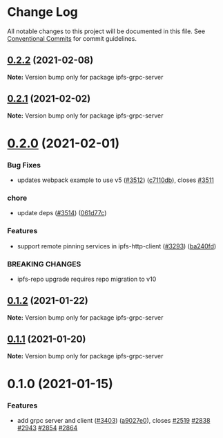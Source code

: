 # Change Log

All notable changes to this project will be documented in this file.
See [Conventional Commits](https://conventionalcommits.org) for commit guidelines.

## [0.2.2](https://github.com/ipfs/js-ipfs/compare/ipfs-grpc-server@0.2.1...ipfs-grpc-server@0.2.2) (2021-02-08)

**Note:** Version bump only for package ipfs-grpc-server





## [0.2.1](https://github.com/ipfs/js-ipfs/compare/ipfs-grpc-server@0.2.0...ipfs-grpc-server@0.2.1) (2021-02-02)

**Note:** Version bump only for package ipfs-grpc-server





# [0.2.0](https://github.com/ipfs/js-ipfs/compare/ipfs-grpc-server@0.1.2...ipfs-grpc-server@0.2.0) (2021-02-01)


### Bug Fixes

* updates webpack example to use v5 ([#3512](https://github.com/ipfs/js-ipfs/issues/3512)) ([c7110db](https://github.com/ipfs/js-ipfs/commit/c7110db71b5c0f0f9f415f31f91b5b228341e13e)), closes [#3511](https://github.com/ipfs/js-ipfs/issues/3511)


### chore

* update deps ([#3514](https://github.com/ipfs/js-ipfs/issues/3514)) ([061d77c](https://github.com/ipfs/js-ipfs/commit/061d77cc03f40af5a3bc3590481e1e5836e7f0d8))


### Features

* support  remote pinning services in ipfs-http-client ([#3293](https://github.com/ipfs/js-ipfs/issues/3293)) ([ba240fd](https://github.com/ipfs/js-ipfs/commit/ba240fdf93edc88028315483240d7822a7ca88ed))


### BREAKING CHANGES

* ipfs-repo upgrade requires repo migration to v10





## [0.1.2](https://github.com/ipfs/js-ipfs/compare/ipfs-grpc-server@0.1.1...ipfs-grpc-server@0.1.2) (2021-01-22)

**Note:** Version bump only for package ipfs-grpc-server





## [0.1.1](https://github.com/ipfs/js-ipfs/compare/ipfs-grpc-server@0.1.0...ipfs-grpc-server@0.1.1) (2021-01-20)

**Note:** Version bump only for package ipfs-grpc-server





# 0.1.0 (2021-01-15)


### Features

* add grpc server and client ([#3403](https://github.com/ipfs/js-ipfs/issues/3403)) ([a9027e0](https://github.com/ipfs/js-ipfs/commit/a9027e0ec0cea9a4f34b4f2f52e09abb35237384)), closes [#2519](https://github.com/ipfs/js-ipfs/issues/2519) [#2838](https://github.com/ipfs/js-ipfs/issues/2838) [#2943](https://github.com/ipfs/js-ipfs/issues/2943) [#2854](https://github.com/ipfs/js-ipfs/issues/2854) [#2864](https://github.com/ipfs/js-ipfs/issues/2864)
